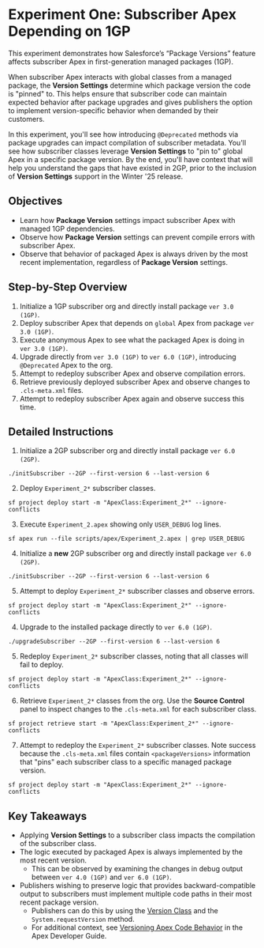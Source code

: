 # Experiment One: Subscriber Apex Depending on 1GP

This experiment demonstrates how Salesforce’s “Package Versions” feature affects subscriber Apex in first-generation managed packages (1GP). 

When subscriber Apex interacts with global classes from a managed package, the **Version Settings** determine which package version the code is "pinned" to. This helps ensure that subscriber code can maintain expected behavior after package upgrades and gives publishers the option to implement version-specific behavior when demanded by their customers.

In this experiment, you'll see how introducing `@Deprecated` methods via package upgrades can impact compilation of subscriber metadata. You'll see how subscriber classes leverage **Version Settings** to "pin to" global Apex in a specific package version. By the end, you'll have context that will help you understand the gaps that have existed in 2GP, prior to the inclusion of **Version Settings** support in the Winter '25 release.

## Objectives

* Learn how **Package Version** settings impact subscriber Apex with managed 1GP dependencies.
* Observe how **Package Version** settings can prevent compile errors with subscriber Apex.
* Observe that behavior of packaged Apex is always driven by the most recent implementation, regardless of **Package Version** settings.

## Step-by-Step Overview

1. Initialize a 1GP subscriber org and directly install package `ver 3.0 (1GP)`.
2. Deploy subscriber Apex that depends on `global` Apex from package `ver 3.0 (1GP)`.
3. Execute anonymous Apex to see what the packaged Apex is doing in `ver 3.0 (1GP)`.
4. Upgrade directly from `ver 3.0 (1GP)` to `ver 6.0 (1GP)`, introducing `@Deprecated` Apex to the org.
5. Attempt to redeploy subscriber Apex and observe compilation errors.
6. Retrieve previously deployed subscriber Apex and observe changes to `.cls-meta.xml` files.
7. Attempt to redeploy subscriber Apex again and observe success this time.

## Detailed Instructions

1. Initialize a 2GP subscriber org and directly install package `ver 6.0 (2GP)`.
```
./initSubscriber --2GP --first-version 6 --last-version 6
```
2. Deploy `Experiment_2*` subscriber classes.
```
sf project deploy start -m "ApexClass:Experiment_2*" --ignore-conflicts
```
3. Execute `Experiment_2.apex` showing only `USER_DEBUG` log lines.
```
sf apex run --file scripts/apex/Experiment_2.apex | grep USER_DEBUG
```
4. Initialize a **new** 2GP subscriber org and directly install package `ver 6.0 (2GP)`.
```
./initSubscriber --2GP --first-version 6 --last-version 6
```
5. Attempt to deploy `Experiment_2*` subscriber classes and observe errors.
```
sf project deploy start -m "ApexClass:Experiment_2*" --ignore-conflicts
```




4. Upgrade to the installed package directly to `ver 6.0 (1GP)`.
```
./upgradeSubscriber --2GP --first-version 6 --last-version 6
```
5. Redeploy `Experiment_2*` subscriber classes, noting that all classes will fail to deploy.
```
sf project deploy start -m "ApexClass:Experiment_2*" --ignore-conflicts
```
6. Retrieve `Experiment_2*` classes from the org. Use the **Source Control** panel to inspect changes to the `.cls-meta.xml` for each subscriber class.
```
sf project retrieve start -m "ApexClass:Experiment_2*" --ignore-conflicts
```
7. Attempt to redeploy the `Experiment_2*` subscriber classes. Note success because the `.cls-meta.xml` files contain `<packageVersions>` information that "pins" each subscriber class to a specific managed package version.
```
sf project deploy start -m "ApexClass:Experiment_2*" --ignore-conflicts
```

## Key Takeaways
* Applying **Version Settings** to a subscriber class impacts the compilation of the subscriber class.
* The logic executed by packaged Apex is always implemented by the most recent version.
  * This can be observed by examining the changes in debug output between `ver 4.0 (1GP)` and `ver 6.0 (1GP)`.
* Publishers wishing to preserve logic that provides backward-compatible output to subscribers must implement multiple code paths in their most recent package version.
  * Publishers can do this by using the [Version Class](https://developer.salesforce.com/docs/atlas.en-us.apexref.meta/apexref/apex_methods_system_version.htm) and the `System.requestVersion` method.
  * For additional context, see [Versioning Apex Code Behavior](https://developer.salesforce.com/docs/atlas.en-us.apexcode.meta/apexcode/apex_manpkgs_behavior.htm) in the Apex Developer Guide.